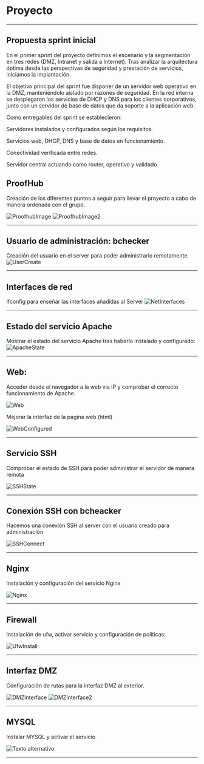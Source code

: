 # Proyecto

---
## Propuesta sprint inicial

En el primer sprint del proyecto definimos el escenario y la segmentación en tres redes (DMZ, Intranet y salida a Internet). Tras analizar la arquitectura óptima desde las perspectivas de seguridad y prestación de servicios, iniciamos la implantación.

El objetivo principal del sprint fue disponer de un servidor web operativo en la DMZ, manteniéndolo aislado por razones de seguridad. En la red interna se desplegaron los servicios de DHCP y DNS para los clientes corporativos, junto con un servidor de base de datos que da soporte a la aplicación web.

Como entregables del sprint se establecieron:

Servidores instalados y configurados según los requisitos.

Servicios web, DHCP, DNS y base de datos en funcionamiento.

Conectividad verificada entre redes.

Servidor central actuando como router, operativo y validado.

## ProofHub

Creación de los diferentes puntos a seguir para llevar el proyecto a cabo de manera ordenada con el grupo.

![ProofhubImage](https://drive.google.com/uc?export=view&id=1Tgar7wh32cglgoPmw8-iAttw_bJx_Sxt)
![ProofhubImage2](https://drive.google.com/uc?export=view&id=107wAJUgTMDin7j6za1mgbqoWJOhikbS3)


---

## Usuario de administración: bchecker

Creación del usuario en el server para poder administrarlo remotamente.
![UserCreate](https://drive.google.com/uc?export=view&id=1Hd6BYOxugxYPGlYRNr0MWsezTLz0r969)


---

## Interfaces de red

Ifconfig para enseñar las interfaces añadidas al Server
![NetInterfaces](https://drive.google.com/uc?export=view&id=1GwD_2pB8_Wf6NBXBZGKhkcMUBddn-LXx)


---

## Estado del servicio Apache

Mostrar el estado del servicio Apache tras haberlo instalado y configurado:
![ApacheState](https://drive.google.com/uc?export=view&id=1OPX8adz4LQEmfa4oEbaPwyULFYMmGSKf)


---

## Web:

Acceder desde el navegador a la web via IP y comprobar el correcto funcionamiento de Apache.

![Web](https://drive.google.com/uc?export=view&id=11md9IaqbPE-eLxc0qoqAE4-SOP_TyQQQ)

Mejorar la interfaz de la pagina web (html)

![WebConfigured](https://drive.google.com/uc?export=view&id=1dH3p226LA2XBjGqyrYWsisncxWZi8MZd)

---

## Servicio SSH

Comprobar el estado de SSH para poder administrar el servidor de manera remota

![SSHState](https://drive.google.com/uc?export=view&id=1LyupKs1bgrsIWsB4DS4izW0mdTse1DKE)


---

## Conexión SSH con bcheacker

Hacemos una conexión SSH al server con el usuario creado para administración

![SSHConnect](https://drive.google.com/uc?export=view&id=1I9UAhsEgwgrvGuTVz6mzCBVxvFttMrNK)


---

## Nginx

Instalación y configuración del servicio Nginx

![Nginx](https://drive.google.com/uc?export=view&id=1Wgix6JQHO7fqt7zyG4Y9nufTMl1tZkPI)


---

## Firewall

Instalación de ufw, activar servicio y configuración de políticas:

![UfwInstall](https://drive.google.com/uc?export=view&id=1-sqx3votuq_4N1zFfqgJyN_OfgwJ7fOu)

---

## Interfaz DMZ

Configuración de rutas para la interfaz DMZ al exterior.

![DMZInterface](https://drive.google.com/uc?export=view&id=118Wk2xjUYwl2Cn4KlzVRplm9mDxsFC8W)
![DMZInterface2](https://drive.google.com/uc?export=view&id=1kahSaRB48N4y8WsGjUaNL46llZPdZldq)

---

## MYSQL

Instalar MYSQL y activar el servicio

![Texto alternativo](https://drive.google.com/uc?export=view&id=1UIH5-PqQm79kOz-oCZHsNe6bxSz7hrRj)


---


